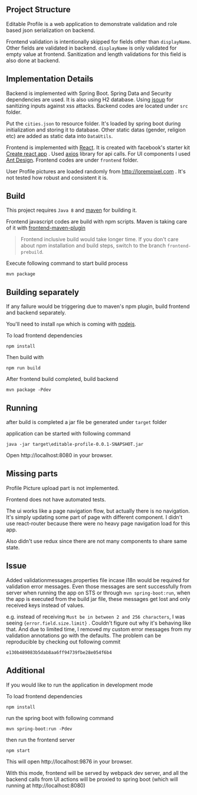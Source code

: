## Project Structure

Editable Profile is a web application to demonstrate validation and role based json serialization on backend.

Frontend validation is intentionally skipped for fields other than `displayName`. Other fields are validated in backend. `displayName` is only validated for empty value at frontend. Sanitization and length validations for this field is also done at backend.


## Implementation Details

Backend is implemented with Spring Boot. Spring Data and Security dependencies are used. It is also using H2 database. Using [jsoup](https://jsoup.org/) for sanitizing inputs against xss attacks. Backend codes are located under `src` folder.

Put the `cities.json` to resource folder. It's loaded by spring boot during initialization and storing it to database. Other static datas (gender, religion etc) are added as static data into `DataUtils`.

Frontend is implemented with [React](https://facebook.github.io/react/). It is created with facebook's starter kit [Create react app](https://github.com/facebookincubator/create-react-app) . Used [axios](https://github.com/mzabriskie/axios) library for api calls. For UI components I used [Ant Design](https://ant.design/). Frontend codes are under `frontend` folder.

User Profile pictures are loaded randomly from http://lorempixel.com . It's not tested how robust and consistent it is.

## Build

This project requires `Java 8` and [maven](http://maven.apache.org/) for building it.

Frontend javascript codes are build with npm scripts. Maven is taking care of it with [frontend-maven-plugin](https://github.com/eirslett/frontend-maven-plugin)

>Frontend inclusive build would take longer time. If you don't care about npm installation and build steps, switch to the branch `frontend-prebuild`.

Execute following command to start build process
```
mvn package
```

## Building separately
If any failure would be triggering due to maven's npm plugin, build frontend and backend separately.


You'll need to install `npm` which is coming with [nodejs](https://nodejs.org/en/).

To load frontend dependencies
```
npm install
```

Then build with
```
npm run build
```

After frontend build completed, build backend
```
mvn package -Pdev
```

## Running

after build is completed a jar file be generated under `target` folder

application can be started with following command
```
java -jar target\editable-profile-0.0.1-SNAPSHOT.jar
```

Open http://localhost:8080 in your browser.

## Missing parts

Profile Picture upload part is not implemented.

Frontend does not have automated tests.

The ui works like a page navigation flow, but actually there is no navigation. It's simply updating some part of page with different component. I didn't use react-router because there were no heavy page navigation load for this app.

Also didn't use redux since there are not many components to share same state.

## Issue

Added validationmessages.properties file incase i18n would be required for validation error messages. Even those messages are sent successfully from server when running the app on STS or through `mvn spring-boot:run`, when the app is executed from the build jar file, these messages get lost and only received keys instead of values.

e.g. instead of receiving `Must be in between 2 and 256 characters`, I was seeing
`{error.field.size.limit}` . Couldn't figure out why it's behaving like that. And due to limited time, I removed my custom error messages from my validation annotations go with the defaults.
The problem can be reproducible by checking out following commit

 `e130b489083b5dab8aa6ff94739fbe28e054f6b4`


## Additional
If you would like to run the application in development mode 

To load frontend dependencies
```
npm install
```

run the spring boot with following command
```
mvn spring-boot:run -Pdev
```

then run the frontend server
```
npm start
```

This will open http://localhost:9876 in your browser.

With this mode, frontend will be served by webpack dev server, and all the backend calls from UI actions will be proxied to spring boot (which will running at http://localhost:8080)